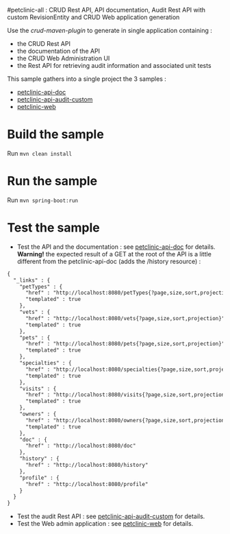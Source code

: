 #petclinic-all : CRUD Rest API, API documentation, Audit Rest API with custom RevisionEntity and CRUD Web application generation

Use the *crud-maven-plugin* to generate in single application containing :

* the CRUD Rest API
* the documentation of the API
* the CRUD Web Administration UI
* the Rest API for retrieving audit information and associated unit tests

This sample gathers into a single project the 3 samples :

* [petclinic-api-doc](../petclinic-api-doc)
* [petclinic-api-audit-custom](../petclinic-api-audit-custom)
* [petclinic-web](../petclinic-web)

Build the sample
================
Run ``mvn clean install``

Run the sample
==============
Run ``mvn spring-boot:run``

Test the sample
=============
* Test the API and the documentation : see [petclinic-api-doc](../petclinic-api-doc/README.md#test-the-sample) for details. **Warning!** the expected result of a GET at the root of the API is a little different from the petclinic-api-doc (adds the /history resource) :
```xml
{
  "_links" : {
    "petTypes" : {
      "href" : "http://localhost:8080/petTypes{?page,size,sort,projection}",
      "templated" : true
    },
    "vets" : {
      "href" : "http://localhost:8080/vets{?page,size,sort,projection}",
      "templated" : true
    },
    "pets" : {
      "href" : "http://localhost:8080/pets{?page,size,sort,projection}",
      "templated" : true
    },
    "specialties" : {
      "href" : "http://localhost:8080/specialties{?page,size,sort,projection}",
      "templated" : true
    },
    "visits" : {
      "href" : "http://localhost:8080/visits{?page,size,sort,projection}",
      "templated" : true
    },
    "owners" : {
      "href" : "http://localhost:8080/owners{?page,size,sort,projection}",
      "templated" : true
    },
    "doc" : {
      "href" : "http://localhost:8080/doc"
    },
    "history" : {
      "href" : "http://localhost:8080/history"
    },
    "profile" : {
      "href" : "http://localhost:8080/profile"
    }
  }
}
```

* Test the audit Rest API : see [petclinic-api-audit-custom](../petclinic-api-audit-custom/README.md#test-the-sample) for details.
* Test the Web admin application : see [petclinic-web](../petclinic-web/README.md#test-the-sample) for details.
